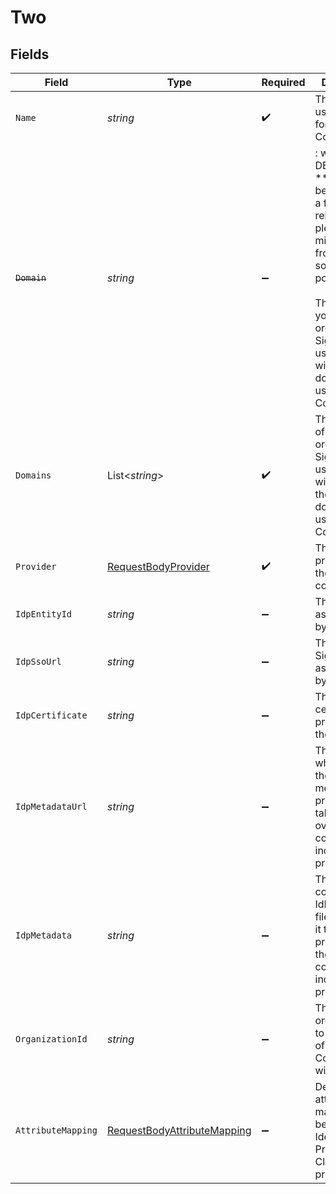 # Two


## Fields

| Field                                                                                                                                                                                                                                   | Type                                                                                                                                                                                                                                    | Required                                                                                                                                                                                                                                | Description                                                                                                                                                                                                                             | Example                                                                                                                                                                                                                                 |
| --------------------------------------------------------------------------------------------------------------------------------------------------------------------------------------------------------------------------------------- | --------------------------------------------------------------------------------------------------------------------------------------------------------------------------------------------------------------------------------------- | --------------------------------------------------------------------------------------------------------------------------------------------------------------------------------------------------------------------------------------- | --------------------------------------------------------------------------------------------------------------------------------------------------------------------------------------------------------------------------------------- | --------------------------------------------------------------------------------------------------------------------------------------------------------------------------------------------------------------------------------------- |
| `Name`                                                                                                                                                                                                                                  | *string*                                                                                                                                                                                                                                | :heavy_check_mark:                                                                                                                                                                                                                      | The name to use as a label for this SAML Connection                                                                                                                                                                                     | My SAML Connection                                                                                                                                                                                                                      |
| ~~`Domain`~~                                                                                                                                                                                                                            | *string*                                                                                                                                                                                                                                | :heavy_minus_sign:                                                                                                                                                                                                                      | : warning: ** DEPRECATED **: This will be removed in a future release, please migrate away from it as soon as possible.<br/><br/>The domain of your organization. Sign in flows using an email with this domain, will use this SAML Connection. | example.org                                                                                                                                                                                                                             |
| `Domains`                                                                                                                                                                                                                               | List<*string*>                                                                                                                                                                                                                          | :heavy_check_mark:                                                                                                                                                                                                                      | The domains of your organization. Sign in flows using an email with one of these domains, will use this SAML Connection.                                                                                                                |                                                                                                                                                                                                                                         |
| `Provider`                                                                                                                                                                                                                              | [RequestBodyProvider](../../Models/Operations/RequestBodyProvider.md)                                                                                                                                                                   | :heavy_check_mark:                                                                                                                                                                                                                      | The IdP provider of the connection.                                                                                                                                                                                                     | saml_custom                                                                                                                                                                                                                             |
| `IdpEntityId`                                                                                                                                                                                                                           | *string*                                                                                                                                                                                                                                | :heavy_minus_sign:                                                                                                                                                                                                                      | The Entity ID as provided by the IdP                                                                                                                                                                                                    | http://idp.example.org/                                                                                                                                                                                                                 |
| `IdpSsoUrl`                                                                                                                                                                                                                             | *string*                                                                                                                                                                                                                                | :heavy_minus_sign:                                                                                                                                                                                                                      | The Single-Sign On URL as provided by the IdP                                                                                                                                                                                           | http://idp.example.org/sso                                                                                                                                                                                                              |
| `IdpCertificate`                                                                                                                                                                                                                        | *string*                                                                                                                                                                                                                                | :heavy_minus_sign:                                                                                                                                                                                                                      | The X.509 certificate as provided by the IdP                                                                                                                                                                                            | MIIDdzCCAl+gAwIBAgIJAKcyBaiiz+DT...                                                                                                                                                                                                     |
| `IdpMetadataUrl`                                                                                                                                                                                                                        | *string*                                                                                                                                                                                                                                | :heavy_minus_sign:                                                                                                                                                                                                                      | The URL which serves the IdP metadata. If present, it takes priority over the corresponding individual properties                                                                                                                       | http://idp.example.org/metadata.xml                                                                                                                                                                                                     |
| `IdpMetadata`                                                                                                                                                                                                                           | *string*                                                                                                                                                                                                                                | :heavy_minus_sign:                                                                                                                                                                                                                      | The XML content of the IdP metadata file. If present, it takes priority over the corresponding individual properties                                                                                                                    | <EntityDescriptor ...                                                                                                                                                                                                                   |
| `OrganizationId`                                                                                                                                                                                                                        | *string*                                                                                                                                                                                                                                | :heavy_minus_sign:                                                                                                                                                                                                                      | The ID of the organization to which users of this SAML Connection will be added                                                                                                                                                         |                                                                                                                                                                                                                                         |
| `AttributeMapping`                                                                                                                                                                                                                      | [RequestBodyAttributeMapping](../../Models/Operations/RequestBodyAttributeMapping.md)                                                                                                                                                   | :heavy_minus_sign:                                                                                                                                                                                                                      | Define the attribute name mapping between Identity Provider and Clerk's user properties                                                                                                                                                 |                                                                                                                                                                                                                                         |